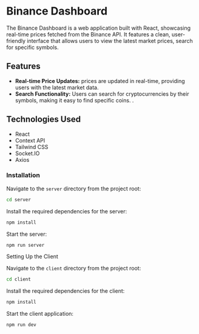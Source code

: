 # Binance Dashboard

The Binance Dashboard is a web application built with React, showcasing real-time prices fetched from the Binance API. It features a clean, user-friendly interface that allows users to view the latest market prices, search for specific symbols.

## Features

- **Real-time Price Updates:** prices are updated in real-time, providing users with the latest market data.
- **Search Functionality:** Users can search for cryptocurrencies by their symbols, making it easy to find specific coins.
  .

## Technologies Used

- React
- Context API
- Tailwind CSS
- Socket.IO
- Axios

### Installation

Navigate to the `server` directory from the project root:

```sh
cd server
```

Install the required dependencies for the server:

```sh
npm install
```

Start the server:

```sh
npm run server
```

Setting Up the Client

Navigate to the `client` directory from the project root:

```sh
cd client
```

Install the required dependencies for the client:

```sh
npm install
```

Start the client application:

```sh
npm run dev
```
